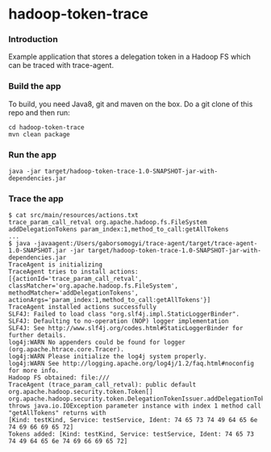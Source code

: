 hadoop-token-trace
==================

### Introduction
Example application that stores a delegation token in a Hadoop FS which can be traced with trace-agent.

### Build the app
To build, you need Java8, git and maven on the box.
Do a git clone of this repo and then run:
```
cd hadoop-token-trace
mvn clean package
```

### Run the app
```
java -jar target/hadoop-token-trace-1.0-SNAPSHOT-jar-with-dependencies.jar
```

### Trace the app
```
$ cat src/main/resources/actions.txt 
trace_param_call_retval org.apache.hadoop.fs.FileSystem addDelegationTokens param_index:1,method_to_call:getAllTokens
...
$ java -javaagent:/Users/gaborsomogyi/trace-agent/target/trace-agent-1.0-SNAPSHOT.jar -jar target/hadoop-token-trace-1.0-SNAPSHOT-jar-with-dependencies.jar 
TraceAgent is initializing
TraceAgent tries to install actions: [{actionId='trace_param_call_retval', classMatcher='org.apache.hadoop.fs.FileSystem', methodMatcher='addDelegationTokens', actionArgs='param_index:1,method_to_call:getAllTokens'}]
TraceAgent installed actions successfully
SLF4J: Failed to load class "org.slf4j.impl.StaticLoggerBinder".
SLF4J: Defaulting to no-operation (NOP) logger implementation
SLF4J: See http://www.slf4j.org/codes.html#StaticLoggerBinder for further details.
log4j:WARN No appenders could be found for logger (org.apache.htrace.core.Tracer).
log4j:WARN Please initialize the log4j system properly.
log4j:WARN See http://logging.apache.org/log4j/1.2/faq.html#noconfig for more info.
Hadoop FS obtained: file:///
TraceAgent (trace_param_call_retval): public default org.apache.hadoop.security.token.Token[] org.apache.hadoop.security.token.DelegationTokenIssuer.addDelegationTokens(java.lang.String,org.apache.hadoop.security.Credentials) throws java.io.IOException parameter instance with index 1 method call "getAllTokens" returns with 
[Kind: testKind, Service: testService, Ident: 74 65 73 74 49 64 65 6e 74 69 66 69 65 72]
Tokens added: [Kind: testKind, Service: testService, Ident: 74 65 73 74 49 64 65 6e 74 69 66 69 65 72]
```
